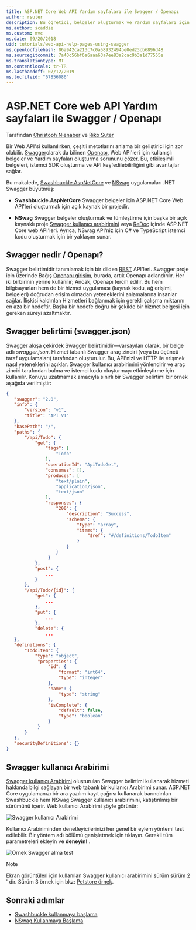 ```yaml
---
title: ASP.NET Core Web API Yardım sayfaları ile Swagger / Openapı
author: rsuter
description: Bu öğretici, belgeler oluşturmak ve Yardım sayfaları için bir Web API uygulaması için Swagger ekleme bir kılavuz sağlar.
ms.author: scaddie
ms.custom: mvc
ms.date: 09/20/2018
uid: tutorials/web-api-help-pages-using-swagger
ms.openlocfilehash: 06a942ca213c7c0a58932494be0ed23cb6896d48
ms.sourcegitcommit: 7a40c56bf6a6aaa63a7ee83a2cac9b3a1d77555e
ms.translationtype: MT
ms.contentlocale: tr-TR
ms.lasthandoff: 07/12/2019
ms.locfileid: "67856086"
---
```

# <a name="aspnet-core-web-api-help-pages-with-swagger--openapi"></a>ASP.NET Core web API Yardım sayfaları ile Swagger / Openapı

Tarafından [Christoph Nienaber](https://twitter.com/zuckerthoben) ve [Riko Suter](https://blog.rsuter.com/)

Bir Web API'si kullanılırken, çeşitli metotlarını anlama bir geliştirici için zor olabilir. [Swagger](https://swagger.io/)olarak da bilinen [Openapı](https://www.openapis.org/), Web API'leri için kullanışlı belgeler ve Yardım sayfaları oluşturma sorununu çözer. Bu, etkileşimli belgeleri, istemci SDK oluşturma ve API keşfedilebilirliğini gibi avantajlar sağlar.

Bu makalede, [Swashbuckle.AspNetCore](https://github.com/domaindrivendev/Swashbuckle.AspNetCore) ve [NSwag](https://github.com/RicoSuter/NSwag) uygulamaları .NET Swagger büyütmüş:

* **Swashbuckle.AspNetCore** Swagger belgeler için ASP.NET Core Web API'leri oluşturmak için açık kaynak bir projedir.

* **NSwag** Swagger belgeler oluşturmak ve tümleştirme için başka bir açık kaynaklı proje [Swagger kullanıcı arabirimini](https://swagger.io/swagger-ui/) veya [ReDoc](https://github.com/Rebilly/ReDoc) içinde ASP.NET Core web API'leri. Ayrıca, NSwag API'niz için C# ve TypeScript istemci kodu oluşturmak için bir yaklaşım sunar.

## <a name="what-is-swagger--openapi"></a>Swagger nedir / Openapı?

Swagger belirtimidir tanımlamak için bir dilden [REST](https://en.wikipedia.org/wiki/Representational_state_transfer) API'leri. Swagger proje için üzerinde Bağış [Openapı girişim](https://www.openapis.org/), burada, artık Openapı adlandırılır. Her iki birbirinin yerine kullanılır; Ancak, Openapı tercih edilir. Bu hem bilgisayarları hem de bir hizmet uygulaması (kaynak kodu, ağ erişimi, belgeleri) doğrudan erişim olmadan yeteneklerini anlamalarına insanlar sağlar. İlişkisi kaldırılan Hizmetleri bağlanmak için gerekli çalışma miktarını en aza bir hedeftir. Başka bir hedefe doğru bir şekilde bir hizmet belgesi için gereken süreyi azaltmaktır.

## <a name="swagger-specification-swaggerjson"></a>Swagger belirtimi (swagger.json)

Swagger akışa çekirdek Swagger belirtimidir&mdash;varsayılan olarak, bir belge adlı *swagger.json*. Hizmet tabanlı Swagger araç zinciri (veya bu üçüncü taraf uygulamaları) tarafından oluşturulur. Bu, API'nizi ve HTTP ile erişmek nasıl yeteneklerini açıklar. Swagger kullanıcı arabirimini yönlendirir ve araç zinciri tarafından bulma ve istemci kodu oluşturmayı etkinleştirme için kullanılır. Konuyu uzatmamak amacıyla sınırlı bir Swagger belirtimi bir örnek aşağıda verilmiştir:

```json
{
   "swagger": "2.0",
   "info": {
       "version": "v1",
       "title": "API V1"
   },
   "basePath": "/",
   "paths": {
       "/api/Todo": {
           "get": {
               "tags": [
                   "Todo"
               ],
               "operationId": "ApiTodoGet",
               "consumes": [],
               "produces": [
                   "text/plain",
                   "application/json",
                   "text/json"
               ],
               "responses": {
                   "200": {
                       "description": "Success",
                       "schema": {
                           "type": "array",
                           "items": {
                               "$ref": "#/definitions/TodoItem"
                           }
                       }
                   }
                }
           },
           "post": {
               ...
           }
       },
       "/api/Todo/{id}": {
           "get": {
               ...
           },
           "put": {
               ...
           },
           "delete": {
               ...
   },
   "definitions": {
       "TodoItem": {
           "type": "object",
            "properties": {
                "id": {
                    "format": "int64",
                    "type": "integer"
                },
                "name": {
                    "type": "string"
                },
                "isComplete": {
                    "default": false,
                    "type": "boolean"
                }
            }
       }
   },
   "securityDefinitions": {}
}
```

## <a name="swagger-ui"></a>Swagger kullanıcı Arabirimi

[Swagger kullanıcı Arabirimi](https://swagger.io/swagger-ui/) oluşturulan Swagger belirtimi kullanarak hizmeti hakkında bilgi sağlayan bir web tabanlı bir kullanıcı Arabirimi sunar. ASP.NET Core uygulamanızı bir ara yazılım kayıt çağrısı kullanarak barındırılan Swashbuckle hem NSwag Swagger kullanıcı arabirimini, katıştırılmış bir sürümünü içerir. Web kullanıcı Arabirimi şöyle görünür:

![Swagger kullanıcı Arabirimi](web-api-help-pages-using-swagger/_static/swagger-ui.png)

Kullanıcı Arabiriminden denetleyicilerinizi her genel bir eylem yöntemi test edilebilir. Bir yöntem adı bölümü genişletmek için tıklayın. Gerekli tüm parametreleri ekleyin ve **deneyin!** .

![Örnek Swagger alma test](web-api-help-pages-using-swagger/_static/get-try-it-out.png)

> [!NOTE]
> Ekran görüntüleri için kullanılan Swagger kullanıcı arabirimini sürüm sürüm 2 ' dir. Sürüm 3 örnek için bkz: [Petstore örnek](https://petstore.swagger.io/).

## <a name="next-steps"></a>Sonraki adımlar

* [Swashbuckle kullanmaya başlama](xref:tutorials/get-started-with-swashbuckle)
* [NSwag Kullanmaya Başlama](xref:tutorials/get-started-with-nswag)

